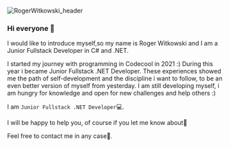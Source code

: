 ![RogerWitkowski_header](https://images.unsplash.com/photo-1520209759809-a9bcb6cb3241?crop=entropy&cs=tinysrgb&fit=crop&fm=jpg&h=800&ixid=MnwxfDB8MXxyYW5kb218MHx8aW1nfHx8fHx8MTY2MzY4MTI2NQ&ixlib=rb-1.2.1&q=80&utm_campaign=api-credit&utm_medium=referral&utm_source=unsplash_source&w=800)
### Hi everyone 👋

I would like to introduce myself,so my name is Roger Witkowski and I am a Junior Fullstack Developer in C# and .NET. 

I started my journey with programming in Codecool in 2021 :) During this year i became Junior Fullstack .NET Developer.
These experiences showed me the path of self-development and the discipline i want to follow, to be an even better version of myself from yesterday.
I am still developing myself, i am hungry for knowledge and open for new challenges and help others :) 
 

 
I am `Junior Fullstack .NET Developer`💻.

I will be happy to help you, of course if you let me know about🙂

Feel free to contact me in any case🙂.

<!--
**RogerWitkowski/RogerWitkowski** is a ✨ _special_ ✨ repository because its `README.md` (this file) appears on your GitHub profile.

Here are some ideas to get you started:

- 🔭 I’m currently working on ...
- 🌱 I’m currently learning ...
- 👯 I’m looking to collaborate on ...
- 🤔 I’m looking for help with ...
- 💬 Ask me about ...
- 📫 How to reach me: ...
- 😄 Pronouns: ...
- ⚡ Fun fact: ...
-->
